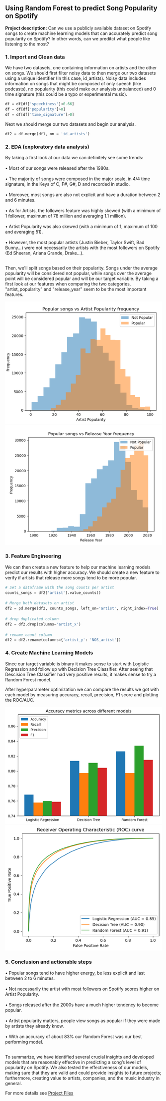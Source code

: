 ## Using Random Forest to predict Song Popularity on Spotify

**Project description:** Can we use a publicly available dataset on Spotify songs to create machine learning models that can accurately predict song popularity on Spotify? In other words, can we preditct what people like listening to the most? 

### 1. Import and Clean data

We have two datasets, one containing information on artists and the other on songs. We should first filter noisy data to then merge our two datasets using a unique identifier (In this case, id_artists). Noisy data includes information on songs that might be composed of only speech (like podcasts), no popularity (this could make our analysis unbalanced) and 0 time signature (this could be a typo or experimental music).

```python
df = df[df['speechiness']<0.66]
df = df[df['popularity']>0]
df = df[df['time_signature']>0]
```

Next we should merge our two datasets and begin our analysis.

```python
df2 = df.merge(df1, on = 'id_artists')
```

### 2. EDA (exploratory data analysis)

By taking a first look at our data we can definitely see some trends: <br><br>
• Most of our songs were released after the 1980s.  <br><br>
• The majority of songs were composed in the major scale, in 4/4 time signature, in the Keys of C, F#, G#, D and recorded in studio.  <br><br>
• Moreover, most songs are also not explicit and have a duration between 2 and 6 minutes. <br><br>
• As for Artists, the followers feature was highly skewed (with a minimum of 1 follower, maximum of 78 million and averaging 1.1 million).  <br><br>
• Artist Popularity was also skewed (with a minimum of 1, maximum of 100 and averaging 51).  <br><br>
• However, the most popular artists (Justin Bieber, Taylor Swift, Bad Bunny…) were not necessarily the artists with the most followers on Spotify (Ed Sheeran, Ariana Grande, Drake…). <br><br>

Then, we'll split songs based on their popularity. Songs under the average popularity will be considered not popular, while songs over the average point will be considered popular and will be our target variable. By taking a first look at our features when comparing the two categories, "artist_popularity" and "release_year" seem to be the most important features.

<img src="images/Overlaid Histograms1.png"/>
<img src="images/Overlaid Histograms2.png"/>

### 3. Feature Engineering

We can then create a new feature to help our machine learning models predict our results with higher accuracy. We should create a new feature to verify if artists that release more songs tend to be more popular.

```python
# Set a dataframe with the song counts per artist
counts_songs = df2['artist'].value_counts()

# Merge both datasets on artist
df2 = pd.merge(df2, counts_songs, left_on='artist', right_index=True)

# drop duplicated column
df2 = df2.drop(columns='artist_x')

# rename count column
df2 = df2.rename(columns={'artist_y': 'NOS_artist'})
```

### 4. Create Machine Learning Models

Since our target variable is binary it makes sense to start with Logistic Regression and follow up with Decision Tree Classifier. After seeing that Descision Tree Classifier had very positive results, it makes sense to try a Random Forest model.

After hyperparameter optimization we can compare the results we got with each model by measuring accuracy, recall, precision, F1 score and plotting the ROC/AUC.

<img src="images/ML Models Results.png"/>
<img src="images/ML Models ROC AUC.png"/>

### 5. Conclusion and actionable steps

• Popular songs tend to have higher energy, be less explicit and last between 2 to 6 minutes.  <br><br>
• Not necessarily the artist with most followers on Spotify scores higher on Artist Popularity.  <br><br>
• Songs released after the 2000s have a much higher tendency to become popular.  <br><br>
• Artist popularity matters, people view songs as popular if they were made by artists they already know.  <br><br>
• With an accuracy of about 83% our Random Forest was our best performing model. <br><br>

To summarize, we have identified several crucial insights and developed models that are reasonably effective in predicting a song’s level of popularity on Spotify.
We also tested the effectiveness of our models, making sure that they are valid and could provide insights to future projects; furthermore, creating value to artists, companies, and the music industry in general.

For more details see <a href="https://github.com/RodolfoAMaranhao/Predicting-Song-Popularity-on-Spotify">Project Files</a> 
